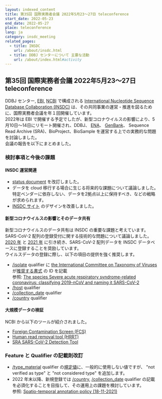 ```yaml
---
layout: indexed_content
title: 第35回 国際実務者会議 2022年5月23～27日 teleconference
start_date: 2022-05-23
end_date: 2022-05-27
place: teleconference
lang: ja
category: insdc_meeting
related_pages:
  - title: INSDC
    url: /about/insdc.html
  - title: DDBJ センターについて 主要な活動
    url: /about/index.html#activity
---
```


## 第35回 国際実務者会議 2022年5月23～27日 teleconference

DDBJ センター, [EBI](https://www.ebi.ac.uk/ ), 
[NCBI](https://www.ncbi.nlm.nih.gov/ ) で構成される 
[International Nucleotide Sequence Database Collaboration (INSDC)](https://www.insdc.org/ )
は、その共同事業の運営・推進を図るために、国際実務者会議を年１回開催しています。    
2022年は EBI で開催する予定でしたが、新型コロナウイルスの影響により、5月10日～14日にリモート開催され、DDBJ、
[ENA](https://www.ebi.ac.uk/ena/ )、
[GenBank](https://www.ncbi.nlm.nih.gov/genbank/index.html )、
Sequence Read Archive (SRA)、BioProject、BioSample を運営する上での実務的な問題を討論しました。    
会議の報告を以下にまとめました。

### 検討事項と今後の課題

#### INSDC 運営関連  

-   [status document](https://www.insdc.org/submitting-standards/insdc-status-document/ ) を改訂しました。
-   データを cloud 移行する場合に生じる将来的な課題について議論しました。    
    特定ベンダーに依存しない、データを2拠点以上に保持すべき、などの戦略が求められます。
-   [INSDC サイト](https://www.insdc.org/ ) のデザインを改善しました。


#### 新型コロナウイルスの影響とそのデータ共有  

新型コロナウイルスのデータ共有は INSDC の重要な課題と考えています。    
SARS-CoV-2 配列の登録受付に関する技術的な問題について議論しました。    
[2020 年](/activities/insdc_meeting/2020.html) と [2021 年](/activities/insdc_meeting/2021.html) に引き続き、SARS-CoV-2 配列データを INSDC データベースに登録することを奨励しています。    
ウイルスデータの登録に際し、以下の項目の提供を強く推奨します。

-   [/isolate](/ddbj/qualifiers.html#isolate) qualifier に [the International Committee on Taxonomy of Viruses](https://ictv.global/ ) が[推奨する書式](/ddbj/identifiers.html#virus ) の ID を記載     
    参照: [The species Severe acute respiratory syndrome-related coronavirus: classifying 2019-nCoV and naming it SARS-CoV-2](https://www.nature.com/articles/s41564-020-0695-z )
-   [/host](/ddbj/qualifiers.html#host) qualifier
-   [/collection_date](/ddbj/qualifiers.html#collection_date) qualifier
-   [/country](/ddbj/qualifiers.html#country) qualifier

#### 大規模データの検証

NCBI から以下のツールが紹介されました。    
-   [Foreign Contamination Screen (FCS)](https://github.com/ncbi/fcs/wiki/ )
-   [Human read removal tool (HRRT)](https://github.com/ncbi/sra-human-scrubber )
-   [SRA SARS-CoV-2 Detection Tool](https://www.ncbi.nlm.nih.gov/sra/docs/sra-detection-tool/ )

### Feature と Qualifier の記載則改訂  <a name="2022-ft"></a>

-   [/type_material](/ddbj/feature-table.html#type_material) qualifier の[規定値](https://www.insdc.org/submitting-standards/controlled-vocabulary-typematerial-qualifer/ )に、一般的に使用しない値ですが、 "not verified as type" と "not considered type" を追加します。
-   2022 年末以降、新規登録では [/country](/ddbj/qualifiers.html#country), [/collection_date](/ddbj/qualifiers.html#collection_date) qualifier の記載を必須化することを目指して、その運用上の課題を検討しています。    
    参照: [Spatio-temporal annotation policy (18-11-2021)](https://www.insdc.org/news/spatio-temporal-annotation-policy-18-11-20 )
